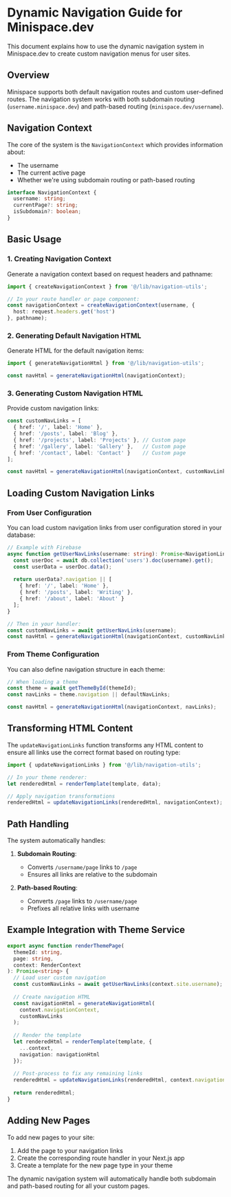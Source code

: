 # Dynamic Navigation Guide for Minispace.dev

This document explains how to use the dynamic navigation system in Minispace.dev to create custom navigation menus for user sites.

## Overview

Minispace supports both default navigation routes and custom user-defined routes. The navigation system works with both subdomain routing (`username.minispace.dev`) and path-based routing (`minispace.dev/username`).

## Navigation Context

The core of the system is the `NavigationContext` which provides information about:

- The username
- The current active page
- Whether we're using subdomain routing or path-based routing

```typescript
interface NavigationContext {
  username: string;
  currentPage?: string;
  isSubdomain?: boolean;
}
```

## Basic Usage

### 1. Creating Navigation Context

Generate a navigation context based on request headers and pathname:

```typescript
import { createNavigationContext } from '@/lib/navigation-utils';

// In your route handler or page component:
const navigationContext = createNavigationContext(username, {
  host: request.headers.get('host')
}, pathname);
```

### 2. Generating Default Navigation HTML

Generate HTML for the default navigation items:

```typescript
import { generateNavigationHtml } from '@/lib/navigation-utils';

const navHtml = generateNavigationHtml(navigationContext);
```

### 3. Generating Custom Navigation HTML

Provide custom navigation links:

```typescript
const customNavLinks = [
  { href: '/', label: 'Home' },
  { href: '/posts', label: 'Blog' },
  { href: '/projects', label: 'Projects' }, // Custom page
  { href: '/gallery', label: 'Gallery' },   // Custom page
  { href: '/contact', label: 'Contact' }    // Custom page
];

const navHtml = generateNavigationHtml(navigationContext, customNavLinks);
```

## Loading Custom Navigation Links

### From User Configuration

You can load custom navigation links from user configuration stored in your database:

```typescript
// Example with Firebase
async function getUserNavLinks(username: string): Promise<NavigationLink[]> {
  const userDoc = await db.collection('users').doc(username).get();
  const userData = userDoc.data();
  
  return userData?.navigation || [
    { href: '/', label: 'Home' },
    { href: '/posts', label: 'Writing' },
    { href: '/about', label: 'About' }
  ];
}

// Then in your handler:
const customNavLinks = await getUserNavLinks(username);
const navHtml = generateNavigationHtml(navigationContext, customNavLinks);
```

### From Theme Configuration

You can also define navigation structure in each theme:

```typescript
// When loading a theme
const theme = await getThemeById(themeId);
const navLinks = theme.navigation || defaultNavLinks;

const navHtml = generateNavigationHtml(navigationContext, navLinks);
```

## Transforming HTML Content

The `updateNavigationLinks` function transforms any HTML content to ensure all links use the correct format based on routing type:

```typescript
import { updateNavigationLinks } from '@/lib/navigation-utils';

// In your theme renderer:
let renderedHtml = renderTemplate(template, data);

// Apply navigation transformations
renderedHtml = updateNavigationLinks(renderedHtml, navigationContext);
```

## Path Handling

The system automatically handles:

1. **Subdomain Routing**:
   - Converts `/username/page` links to `/page`
   - Ensures all links are relative to the subdomain

2. **Path-based Routing**:
   - Converts `/page` links to `/username/page`
   - Prefixes all relative links with username

## Example Integration with Theme Service

```typescript
export async function renderThemePage(
  themeId: string,
  page: string,
  context: RenderContext
): Promise<string> {
  // Load user custom navigation
  const customNavLinks = await getUserNavLinks(context.site.username);
  
  // Create navigation HTML
  const navigationHtml = generateNavigationHtml(
    context.navigationContext,
    customNavLinks
  );
  
  // Render the template
  let renderedHtml = renderTemplate(template, {
    ...context,
    navigation: navigationHtml
  });
  
  // Post-process to fix any remaining links
  renderedHtml = updateNavigationLinks(renderedHtml, context.navigationContext);
  
  return renderedHtml;
}
```

## Adding New Pages

To add new pages to your site:

1. Add the page to your navigation links
2. Create the corresponding route handler in your Next.js app
3. Create a template for the new page type in your theme

The dynamic navigation system will automatically handle both subdomain and path-based routing for all your custom pages.
